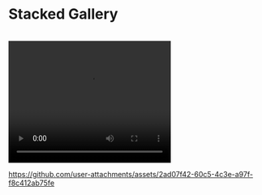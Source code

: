 <h1>Stacked Gallery</h1>
<br>
<video width="320" height="240" controls>
 <source src="./stacked.mp4" type="video/mp4">
 </video>

https://github.com/user-attachments/assets/2ad07f42-60c5-4c3e-a97f-f8c412ab75fe

